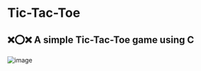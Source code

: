 # Tic-Tac-Toe 
   ❌⭕❌
A simple Tic-Tac-Toe game using C
--------------------------------

![image](https://github.com/user-attachments/assets/9bc395c0-7cea-4716-8021-1ebe916b8e6d)

